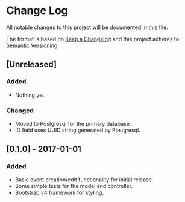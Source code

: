 # Change Log
All notable changes to this project will be documented in this file.

The format is based on [Keep a Changelog](http://keepachangelog.com/) 
and this project adheres to [Semantic Versioning](http://semver.org/).

## [Unreleased]
### Added
- Nothing yet.

### Changed
- Moved to Postgresql for the primary database.
- ID field uses UUID string generated by Postgresql.

## [0.1.0] - 2017-01-01
### Added
- Basic event creation/edit functionality for initial release.
- Some simple tests for the model and controller.
- Bootstrap v4 framework for styling.